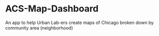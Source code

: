 # ACS-Map-Dashboard
An app to help Urban Lab-ers create maps of Chicago broken down by community area (neighborhood)
